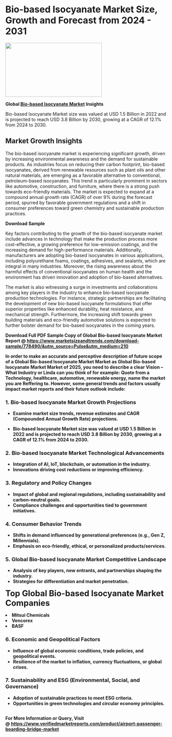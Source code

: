 <H1>Bio-based Isocyanate Market Size, Growth and Forecast from 2024 - 2031</H1><img class="aligncenter size-medium wp-image-584254" src="https://thirdeyenews.in/wp-content/uploads/2024/09/Global-Market-Research-300x168.jpeg" alt="" width="300" height="168" /><p><strong>Global&nbsp;<a href="https://www.marketsizeandtrends.com/download-sample/778490/&amp;utm_source=Pulse&amp;utm_medium=210">Bio-based Isocyanate Market</a> Insights</strong></p><p>Bio-based Isocyanate Market size was valued at USD 1.5 Billion in 2022 and is projected to reach USD 3.8 Billion by 2030, growing at a CAGR of 12.1% from 2024 to 2030.</p><p><h2>Market Growth Insights</h2> <p>The bio-based isocyanate market is experiencing significant growth, driven by increasing environmental awareness and the demand for sustainable products. As industries focus on reducing their carbon footprint, bio-based isocyanates, derived from renewable resources such as plant oils and other natural materials, are emerging as a favorable alternative to conventional, petroleum-based isocyanates. This trend is particularly prominent in sectors like automotive, construction, and furniture, where there is a strong push towards eco-friendly materials. The market is expected to expand at a compound annual growth rate (CAGR) of over 9% during the forecast period, spurred by favorable government regulations and a shift in consumer preferences toward green chemistry and sustainable production practices.</p> <p><strong>Download Sample</strong></p> <p>Key factors contributing to the growth of the bio-based isocyanate market include advances in technology that make the production process more cost-effective, a growing preference for low-emission coatings, and the increasing demand for high-performance materials. Additionally, manufacturers are adopting bio-based isocyanates in various applications, including polyurethane foams, coatings, adhesives, and sealants, which are integral in many industries. Moreover, the rising awareness about the harmful effects of conventional isocyanates on human health and the environment has driven innovation and adoption of bio-based alternatives.</p> <p>The market is also witnessing a surge in investments and collaborations among key players in the industry to enhance bio-based isocyanate production technologies. For instance, strategic partnerships are facilitating the development of new bio-based isocyanate formulations that offer superior properties like enhanced durability, heat resistance, and mechanical strength. Furthermore, the increasing shift towards green building materials and eco-friendly automotive solutions is expected to further bolster demand for bio-based isocyanates in the coming years.</p> <p><strong></p><p><span class=""><strong>Download Full PDF Sample Copy of Global Bio-based Isocyanate Market Report</strong> @ <a href="https://www.marketsizeandtrends.com/download-sample/778490/&amp;utm_source=Pulse&amp;utm_medium=210" target="_blank">https://www.marketsizeandtrends.com/download-sample/778490/&amp;utm_source=Pulse&amp;utm_medium=210</a></span></p><p>In order to make an accurate and perceptive description of future scope of a Global&nbsp;Bio-based Isocyanate Market Market as Global&nbsp;Bio-based Isocyanate Market Market of 2025, you need to describe a clear Vision &ndash; What Industry or Linda can you think of for example: Quote from a Technology, healthcare, automotive, renewable energy, name the market you are Reffering to. However, some general trends and factors usually impact market reports and their future outlook include:</p><h3>1.&nbsp;<strong>Bio-based Isocyanate Market Growth Projections</strong></h3><ul><li>Examine market size trends, revenue estimates and CAGR (Compounded Annual Growth Rate) projections.</li><li><p>Bio-based Isocyanate Market size was valued at USD 1.5 Billion in 2022 and is projected to reach USD 3.8 Billion by 2030, growing at a CAGR of 12.1% from 2024 to 2030.</p></li></ul><h3>2.&nbsp;<strong>Bio-based Isocyanate Market Technological Advancements</strong></h3><ul><li>Integration of AI, IoT, blockchain, or automation in the industry.</li><li>Innovations driving cost reductions or improving efficiency.</li></ul><h3>3.&nbsp;<strong>Regulatory and Policy Changes</strong></h3><ul><li>Impact of global and regional regulations, including sustainability and carbon-neutral goals.</li><li>Compliance challenges and opportunities tied to government initiatives.</li></ul><h3>4.&nbsp;<strong>Consumer Behavior Trends</strong></h3><ul><li>Shifts in demand influenced by generational preferences (e.g., Gen Z, Millennials).</li><li>Emphasis on eco-friendly, ethical, or personalized products/services.</li></ul><h3>5.&nbsp;<strong>Global Bio-based Isocyanate Market Competitive Landscape</strong></h3><ul><li>Analysis of key players, new entrants, and partnerships shaping the industry.</li><li>Strategies for differentiation and market penetration.</li></ul><p data-pm-slice="1 1 []"><span style="color: inherit; font-family: inherit; font-size: 25px;">Top Global Bio-based Isocyanate Market Companies</span></p><div class="" data-test-id=""><p><li>Mitsui Chemicals</li><li> Vencorex</li><li> BASF</li></p></div><h3>6.&nbsp;<strong>Economic and Geopolitical Factors</strong></h3><ul><li>Influence of global economic conditions, trade policies, and geopolitical events.</li><li>Resilience of the market to inflation, currency fluctuations, or global crises.</li></ul><h3>7.&nbsp;<strong>Sustainability and ESG (Environmental, Social, and Governance)</strong></h3><ul><li>Adoption of sustainable practices to meet ESG criteria.</li><li>Opportunities in green technologies and circular economy principles.</li></ul><h2><strong style="font-size: 14px;">For More Information or Query, Visit @&nbsp;</strong><a style="background-color: #ffffff; font-size: 14px;" href="https://www.marketsizeandtrends.com/report/bio-based-isocyanate-market/" target="_blank">https://www.verifiedmarketreports.com/product/airport-passenger-boarding-bridge-market</a></h2>
